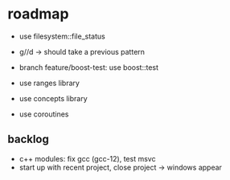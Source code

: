 # roadmap
- use filesystem::file_status
- g//d
 -> should take a previous pattern

- branch feature/boost-test: use boost::test

- use ranges library
- use concepts library
- use coroutines

## backlog
- c++ modules: fix gcc (gcc-12), test msvc
- start up with recent project, close project
  -> windows appear
